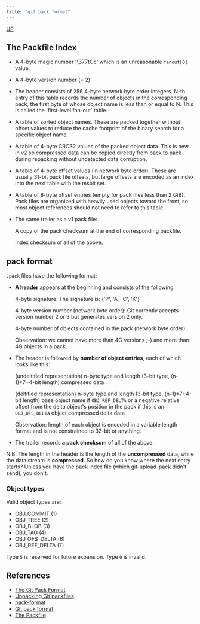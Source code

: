 ```yaml
---
title: "git pack format"
---
```


[UP](/git.html)


## The Packfile Index

- A 4-byte magic number '\377tOc' which is an unreasonable `fanout[0]` value.

- A 4-byte version number (= 2)

- The header consists of 256 4-byte network byte order integers.  N-th entry of this table records the number of
  objects in the corresponding pack, the first byte of whose
  object name is less than or equal to N.  This is called the
  'first-level fan-out' table.

- A table of sorted object names. These are packed together
  without offset values to reduce the cache footprint of the
  binary search for a specific object name.

- A table of 4-byte CRC32 values of the packed object data.
  This is new in v2 so compressed data can be copied directly
  from pack to pack during repacking without undetected
  data corruption.

- A table of 4-byte offset values (in network byte order).
  These are usually 31-bit pack file offsets, but large
  offsets are encoded as an index into the next table with
  the msbit set.

- A table of 8-byte offset entries (empty for pack files less
  than 2 GiB).  Pack files are organized with heavily used
  objects toward the front, so most object references should
  not need to refer to this table.

- The same trailer as a v1 pack file:

  A copy of the pack checksum at the end of
  corresponding packfile.

  Index checksum of all of the above.

## pack format

`.pack` files have the following format:

- **A header** appears at the beginning and consists of the following:

  4-byte signature: The signature is: {'P', 'A', 'C', 'K'}

  4-byte version number (network byte order): Git currently accepts version number 2 or 3 but generates version 2 only.

  4-byte number of objects contained in the pack (network byte order)

  Observation: we cannot have more than 4G versions ;-) and more than 4G objects in a pack.

- The header is followed by **number of object entries**, each of which looks like this:

  (undeltified representation)
  n-byte type and length (3-bit type, (n-1)*7+4-bit length)
  compressed data

  (deltified representation)
  n-byte type and length (3-bit type, (n-1)*7+4-bit length)
  base object name if `OBJ_REF_DELTA` or a negative relative
  offset from the delta object's position in the pack if this
  is an `OBJ_OFS_DELTA` object
  compressed delta data

  Observation: length of each object is encoded in a variable
  length format and is not constrained to 32-bit or anything.

- The trailer records **a pack checksum** of all of the above.

N.B. The length in the header is the length of the **uncompressed** data, while the data stream is **compressed**. So how do you know where the next entry starts? Unless you have the pack index file (which git-upload-pack didn't send), you don't.

### Object types

Valid object types are:

- OBJ_COMMIT (1)
- OBJ_TREE (2)
- OBJ_BLOB (3)
- OBJ_TAG (4)
- OBJ_OFS_DELTA (6)
- OBJ_REF_DELTA (7)

Type `5` is reserved for future expansion. Type `0` is invalid.

## References

- [The Git Pack Format](http://driusan.github.io/git-pack.html)
- [Unpacking Git packfiles](https://codewords.recurse.com/issues/three/unpacking-git-packfiles)
- [pack-format](https://git-scm.com/docs/pack-format)
- [Git pack format](https://github.com/git/git/blob/master/Documentation/technical/pack-format.txt)
- [The Packfile](https://shafiul.github.io//gitbook/7_the_packfile.html)
